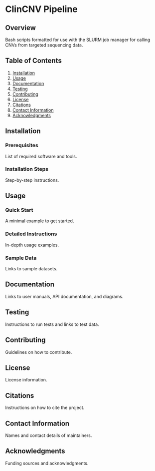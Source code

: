 # ClinCNV Pipeline

## Overview
Bash scripts formatted for use with the SLURM job manager for calling CNVs from targeted sequencing data.

## Table of Contents
1. [Installation](#installation)
2. [Usage](#usage)
3. [Documentation](#documentation)
4. [Testing](#testing)
5. [Contributing](#contributing)
6. [License](#license)
7. [Citations](#citations)
8. [Contact Information](#contact-information)
9. [Acknowledgments](#acknowledgments)

## Installation
### Prerequisites
List of required software and tools.

### Installation Steps
Step-by-step instructions.

## Usage
### Quick Start
A minimal example to get started.

### Detailed Instructions
In-depth usage examples.

### Sample Data
Links to sample datasets.

## Documentation
Links to user manuals, API documentation, and diagrams.

## Testing
Instructions to run tests and links to test data.

## Contributing
Guidelines on how to contribute.

## License
License information.

## Citations
Instructions on how to cite the project.

## Contact Information
Names and contact details of maintainers.

## Acknowledgments
Funding sources and acknowledgments.
